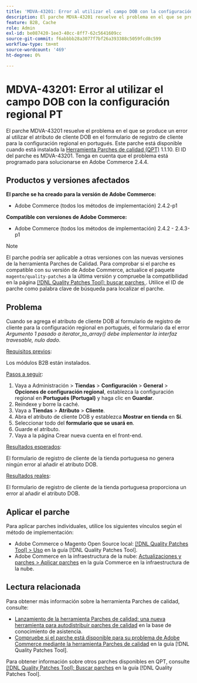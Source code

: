 ```yaml
---
title: 'MDVA-43201: Error al utilizar el campo DOB con la configuración regional PT'
description: El parche MDVA-43201 resuelve el problema en el que se produce un error al utilizar el atributo de cliente DOB en el formulario de registro de cliente para la configuración regional en portugués. Este parche está disponible cuando está instalada la [Quality Patches Tool (QPT)](https://experienceleague.adobe.com/en/docs/commerce-knowledge-base/kb/announcements/commerce-announcements/magento-quality-patches-released-new-tool-to-self-serve-quality-patches) 1.1.10. El ID del parche es MDVA-43201. Tenga en cuenta que el problema está programado para solucionarse en Adobe Commerce 2.4.4.
feature: B2B, Cache
role: Admin
exl-id: be087420-1ee3-40cc-8ff7-62c5641609cc
source-git-commit: f6abbbb28a3077f7bf26a393388c5059fcd8c599
workflow-type: tm+mt
source-wordcount: '469'
ht-degree: 0%

---
```


# MDVA-43201: Error al utilizar el campo DOB con la configuración regional PT

El parche MDVA-43201 resuelve el problema en el que se produce un error al utilizar el atributo de cliente DOB en el formulario de registro de cliente para la configuración regional en portugués. Este parche está disponible cuando está instalada la [Herramienta Parches de calidad (QPT)](https://experienceleague.adobe.com/en/docs/commerce-knowledge-base/kb/announcements/commerce-announcements/magento-quality-patches-released-new-tool-to-self-serve-quality-patches) 1.1.10. El ID del parche es MDVA-43201. Tenga en cuenta que el problema está programado para solucionarse en Adobe Commerce 2.4.4.

## Productos y versiones afectados

**El parche se ha creado para la versión de Adobe Commerce:**

* Adobe Commerce (todos los métodos de implementación) 2.4.2-p1

**Compatible con versiones de Adobe Commerce:**

* Adobe Commerce (todos los métodos de implementación) 2.4.2 - 2.4.3-p1

>[!NOTE]
>
>El parche podría ser aplicable a otras versiones con las nuevas versiones de la herramienta Parches de Calidad. Para comprobar si el parche es compatible con su versión de Adobe Commerce, actualice el paquete `magento/quality-patches` a la última versión y compruebe la compatibilidad en la página [[!DNL Quality Patches Tool]: buscar parches ](https://experienceleague.adobe.com/en/docs/commerce-knowledge-base/kb/announcements/commerce-announcements/magento-quality-patches-released-new-tool-to-self-serve-quality-patches). Utilice el ID de parche como palabra clave de búsqueda para localizar el parche.

## Problema

Cuando se agrega el atributo de cliente DOB al formulario de registro de cliente para la configuración regional en portugués, el formulario da el error *Argumento 1 pasado a iterator_to_array() debe implementar la interfaz travesable, nulo dado*.

<u>Requisitos previos</u>:

Los módulos B2B están instalados.

<u>Pasos a seguir</u>:

1. Vaya a Administración > **Tiendas** > **Configuración** > **General** > **Opciones de configuración regional**, establezca la configuración regional en **Portugués (Portugal)** y haga clic en **Guardar**.
1. Reindexe y borre la caché.
1. Vaya a **Tiendas** > **Atributo** > **Cliente**.
1. Abra el atributo de cliente DOB y establezca **Mostrar en tienda** en **Sí**.
1. Seleccionar todo del **formulario que se usará en**.
1. Guarde el atributo.
1. Vaya a la página Crear nueva cuenta en el front-end.

<u>Resultados esperados</u>:

El formulario de registro de cliente de la tienda portuguesa no genera ningún error al añadir el atributo DOB.

<u>Resultados reales</u>:

El formulario de registro de cliente de la tienda portuguesa proporciona un error al añadir el atributo DOB.

## Aplicar el parche

Para aplicar parches individuales, utilice los siguientes vínculos según el método de implementación:

* Adobe Commerce o Magento Open Source local: [[!DNL Quality Patches Tool] > Uso](/help/tools/quality-patches-tool/usage.md) en la guía [!DNL Quality Patches Tool].
* Adobe Commerce en la infraestructura de la nube: [Actualizaciones y parches > Aplicar parches](https://experienceleague.adobe.com/docs/commerce-cloud-service/user-guide/develop/upgrade/apply-patches.html) en la guía Commerce en la infraestructura de la nube.

## Lectura relacionada

Para obtener más información sobre la herramienta Parches de calidad, consulte:

* [Lanzamiento de la herramienta Parches de calidad: una nueva herramienta para autodistribuir parches de calidad](https://experienceleague.adobe.com/en/docs/commerce-knowledge-base/kb/announcements/commerce-announcements/magento-quality-patches-released-new-tool-to-self-serve-quality-patches) en la base de conocimiento de asistencia.
* [Compruebe si el parche está disponible para su problema de Adobe Commerce mediante la herramienta Parches de calidad](/help/tools/quality-patches-tool/patches-available-in-qpt/check-patch-for-magento-issue-with-magento-quality-patches.md) en la guía [!DNL Quality Patches Tool].

Para obtener información sobre otros parches disponibles en QPT, consulte [[!DNL Quality Patches Tool]: Buscar parches](https://experienceleague.adobe.com/tools/commerce-quality-patches/index.html) en la guía [!DNL Quality Patches Tool].
